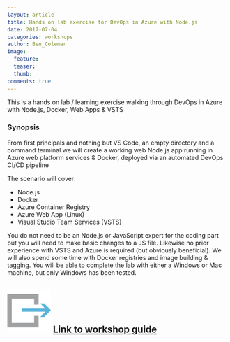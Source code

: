 ```yaml
---
layout: article
title: Hands on lab exercise for DevOps in Azure with Node.js
date: 2017-07-04
categories: workshops
author: Ben_Coleman
image:
  feature: 
  teaser: 
  thumb: 
comments: true
---
```

This is a hands on lab / learning exercise walking through DevOps in Azure with Node.js, Docker, Web Apps & VSTS

### Synopsis 
From first principals and nothing but VS Code, an empty directory and a command terminal we will create a working web Node.js app running in Azure web platform services & Docker, deployed via an automated DevOps CI/CD pipeline

The scenario will cover:  
- Node.js
- Docker
- Azure Container Registry
- Azure Web App (Linux)
- Visual Studio Team Services (VSTS)  

You do not need to be an Node.js or JavaScript expert for the coding part but you will need to make basic changes to a JS file. Likewise no prior experience with VSTS and Azure is required (but obviously beneficial). We will also spend some time with Docker registries and image building & tagging. You will be able to complete the lab with either a Windows or Mac machine, but only Windows has been tested.

## ![link](images/link.svg) [Link to workshop guide](https://github.com/benc-uk/azure-node-docker-paas)